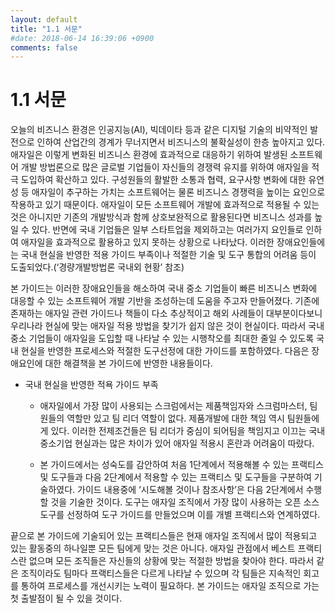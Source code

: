 ```yaml
---
layout: default
title: "1.1 서문"
#date: 2018-06-14 16:39:06 +0900
comments: false
---
```


1.1 서문
========

오늘의 비즈니스 환경은 인공지능(AI), 빅데이타 등과 같은 디지털 기술의 비약적인 발전으로 인하여 산업간의 경계가 무너지면서 비즈니스의 불확실성이 한층 높아지고 있다. 애자일은 이렇게 변화된 비즈니스 환경에 효과적으로 대응하기 위하여 발생된 소프트웨어 개발 방법론으로 많은 글로벌 기업들이 자신들의 경쟁력 유지를 위하여 애자일을 적극 도입하여 확산하고 있다. 구성원들의 활발한 소통과 협력, 요구사항 변화에 대한 유연성 등 애자일이 추구하는 가치는 소프트웨어는 물론 비즈니스 경쟁력을 높이는 요인으로 작용하고 있기 때문이다. 애자일이 모든 소프트웨어 개발에 효과적으로 적용될 수 있는 것은 아니지만 기존의 개발방식과 함께 상호보완적으로 활용된다면 비즈니스 성과를 높일 수 있다. 반면에 국내 기업들은 일부 스타트업을 제외하고는 여러가지 요인들로 인하여 애자일을 효과적으로 활용하고 있지 못하는 상황으로 나타났다. 이러한 장애요인들에는 국내 현실을 반영한 적용 가이드 부족이나 적절한 기술 및 도구 통합의 어려움 등이 도출되었다.(‘경량개발방법론 국내외 현황’ 참조)

본 가이드는 이러한 장애요인들을 해소하여 국내 중소 기업들이 빠른 비즈니스 변화에 대응할 수 있는 소프트웨어 개발 기반을 조성하는데 도움을 주고자 만들어졌다. 기존에 존재하는 애자일 관련 가이드나 책들이 다소 추상적이고 해외 사례들이 대부분이다보니 우리나라 현실에 맞는 애자일 적용 방법을 찾기가 쉽지 않은 것이 현실이다. 따라서 국내 중소 기업들이 애자일을 도입할 때 나타날 수 있는 시행착오를 최대한 줄일 수 있도록 국내 현실을 반영한 프로세스와 적절한 도구선정에 대한 가이드를 포함하였다. 다음은 장애요인에 대한 해결책을 본 가이드에
반영한 내용들이다.

* 국내 현실을 반영한 적욕 가이드 부족
  * 애자일에서 가장 많이 사용되는 스크럼에서는 제품책임자와 스크럼마스터, 팀원들의 역할만 있고 팀 리더 역할이 없다. 제품개발에 대한 책임 역시 팀원들에게 있다. 이러한 전제조건들은 팀 리더가 중심이 되어팀을 책임지고 이끄는 국내 중소기업 현실과는 많은 차이가 있어 애자일 적용시 혼란과 어려움이 따랐다.

  * 본 가이드에서는 성숙도를 감안하여 처음 1단계에서 적용해볼 수 있는 프랙티스 및 도구들과 다음 2단계에서 적용할 수 있는 프랙티스 및 도구들을 구분하여 기술하였다. 가이드 내용중에 ‘시도해볼 것이나 참조사항’은 다음 2단계에서 수행할 것을 기술한 것이다. 도구는 애자일 조직에서 가장 많이 사용하는 오픈 소스 도구를 선정하여 도구 가이드를 만들었으며 이를 개별 프랙티스와 연계하였다.

 끝으로 본 가이드에 기술되어 있는 프랙티스들은 현재 애자일 조직에서 많이 적용되고 있는 활동중의 하나일뿐 모든 팀에게 맞는 것은 아니다. 애자일 관점에서 베스트 프랙티스란 없으며 모든 조직들은 자신들의 상황에 맞는 적절한 방법을 찾아야 한다. 따라서 같은 조직이라도 팀마다 프랙티스들은 다르게 나타날 수 있으며 각 팀들은 지속적인 회고를 통하여 프로세스를 개선시키는 노력이 필요하다. 본 가이드는 애자일 조직으로 가는 첫 출발점이 될 수 있을 것이다. 

